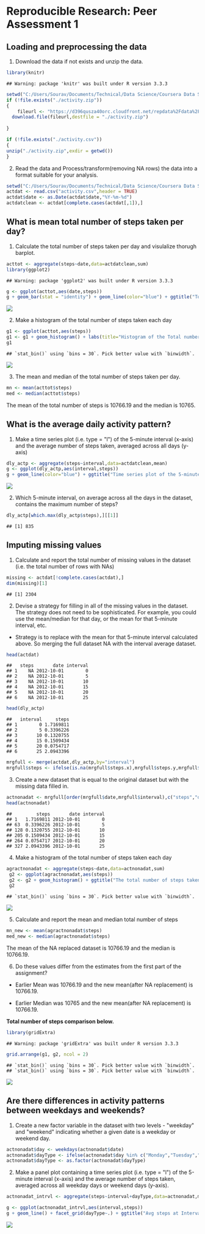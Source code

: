 # Reproducible Research: Peer Assessment 1


## Loading and preprocessing the data

1. Download the data if not exists and unzip the data.

```r
library(knitr)
```

```
## Warning: package 'knitr' was built under R version 3.3.3
```

```r
setwd("C:/Users/Sourav/Documents/Technical/Data Science/Coursera Data Science Specialization/Coursera_05_Reproducible Research/data")
if (!file.exists("./activity.zip"))
{
    fileurl <- "https://d396qusza40orc.cloudfront.net/repdata%2Fdata%2Factivity.zip"
  download.file(fileurl,destfile = "./activity.zip")
  
} 

if (!file.exists("./activity.csv"))
{
unzip("./activity.zip",exdir = getwd())
}
```
2. Read the data and Process/transform(removing NA rows) the data into a format suitable for your analysis.


```r
setwd("C:/Users/Sourav/Documents/Technical/Data Science/Coursera Data Science Specialization/Coursera_05_Reproducible Research/data")
actdat <- read.csv("activity.csv",header = TRUE)
actdat$date <- as.Date(actdat$date,"%Y-%m-%d")
actdatclean <- actdat[complete.cases(actdat[,1]),]
```

## What is mean total number of steps taken per day?

1. Calculate the total number of steps taken per day and visulalize thorugh barplot.



```r
acttot <- aggregate(steps~date,data=actdatclean,sum)
library(ggplot2)
```

```
## Warning: package 'ggplot2' was built under R version 3.3.3
```

```r
g <- ggplot(acttot,aes(date,steps))
g + geom_bar(stat = "identity") + geom_line(color="blue") + ggtitle("Total number of steps-day wise")
```

![](PA1_template_files/figure-html/unnamed-chunk-2-1.png)<!-- -->

2. Make a histogram of the total number of steps taken each day

```r
g1 <- ggplot(acttot,aes(steps))
g1 <- g1 + geom_histogram() + labs(title="Histogram of the Total number of steps taken each day")
g1
```

```
## `stat_bin()` using `bins = 30`. Pick better value with `binwidth`.
```

![](PA1_template_files/figure-html/unnamed-chunk-3-1.png)<!-- -->

3. The  mean and median of the total number of steps taken per day.

```r
mn <- mean(acttot$steps)
med <- median(acttot$steps)
```
The mean of the total number of steps is 10766.19 and the median is 10765.

## What is the average daily activity pattern?

1. Make a time series plot (i.e. type = "l") of the 5-minute interval (x-axis) and the average number of steps taken, averaged across all days (y-axis)

```r
dly_actp <- aggregate(steps~interval,data=actdatclean,mean)
g <- ggplot(dly_actp,aes(interval,steps))
g + geom_line(color="blue") + ggtitle("Time series plot of the 5-minute interval and the average number of steps taken")
```

![](PA1_template_files/figure-html/unnamed-chunk-5-1.png)<!-- -->

2. Which 5-minute interval, on average across all the days in the dataset, contains the maximum number of steps?

```r
dly_actp[which.max(dly_actp$steps),][[1]]
```

```
## [1] 835
```


## Imputing missing values
1. Calculate and report the total number of missing values in the dataset (i.e. the total number of rows with NAs)

```r
missing <- actdat[!complete.cases(actdat),]
dim(missing)[1] 
```

```
## [1] 2304
```

2. Devise a strategy for filling in all of the missing values in the dataset. The strategy does not need to be sophisticated. For example, you could use the mean/median for that day, or the mean for that 5-minute interval, etc.

* Strategy is to replace with the mean for that 5-minute interval calculated above. So merging the full dataset NA with the interval average dataset.


```r
head(actdat)
```

```
##   steps       date interval
## 1    NA 2012-10-01        0
## 2    NA 2012-10-01        5
## 3    NA 2012-10-01       10
## 4    NA 2012-10-01       15
## 5    NA 2012-10-01       20
## 6    NA 2012-10-01       25
```

```r
head(dly_actp)
```

```
##   interval     steps
## 1        0 1.7169811
## 2        5 0.3396226
## 3       10 0.1320755
## 4       15 0.1509434
## 5       20 0.0754717
## 6       25 2.0943396
```

```r
mrgfull <- merge(actdat,dly_actp,by="interval")
mrgfull$steps <- ifelse(is.na(mrgfull$steps.x),mrgfull$steps.y,mrgfull$steps.x)
```

3. Create a new dataset that is equal to the original dataset but with the missing data filled in.


```r
actnonadat <- mrgfull[order(mrgfull$date,mrgfull$interval),c("steps","date","interval")]
head(actnonadat)
```

```
##         steps       date interval
## 1   1.7169811 2012-10-01        0
## 63  0.3396226 2012-10-01        5
## 128 0.1320755 2012-10-01       10
## 205 0.1509434 2012-10-01       15
## 264 0.0754717 2012-10-01       20
## 327 2.0943396 2012-10-01       25
```

4. Make a histogram of the total number of steps taken each day

```r
agractnonadat <- aggregate(steps~date,data=actnonadat,sum)
 g2 <- ggplot(agractnonadat,aes(steps))
 g2 <- g2 + geom_histogram() + ggtitle("The total number of steps taken each day on NA replaced data ")
 g2
```

```
## `stat_bin()` using `bins = 30`. Pick better value with `binwidth`.
```

![](PA1_template_files/figure-html/unnamed-chunk-10-1.png)<!-- -->

5. Calculate and report the mean and median total number of steps 

```r
mn_new <- mean(agractnonadat$steps)
med_new <- median(agractnonadat$steps)
```

The mean of the NA replaced dataset is 10766.19 and the median is 10766.19.

6. Do these values differ from the estimates from the first part of the assignment?

* Earlier Mean was 10766.19 and the new mean(after NA replacement) is 10766.19.

* Earlier Median was 10765 and the new mean(after NA replacement) is 10766.19.

**Total number of steps comparison below.**

```r
library(gridExtra)
```

```
## Warning: package 'gridExtra' was built under R version 3.3.3
```

```r
grid.arrange(g1, g2, ncol = 2)
```

```
## `stat_bin()` using `bins = 30`. Pick better value with `binwidth`.
## `stat_bin()` using `bins = 30`. Pick better value with `binwidth`.
```

![](PA1_template_files/figure-html/unnamed-chunk-12-1.png)<!-- -->

## Are there differences in activity patterns between weekdays and weekends?

1. Create a new factor variable in the dataset with two levels - "weekday" and "weekend" indicating whether a given date is a weekday or weekend day.


```r
actnonadat$day <- weekdays(actnonadat$date)
actnonadat$dayType <- ifelse(actnonadat$day %in% c("Monday","Tuesday","Wednesday","Thursday","Friday"),"Weekday","weekend")
actnonadat$dayType <- as.factor(actnonadat$dayType)
```

2. Make a panel plot containing a time series plot (i.e. type = "l") of the 5-minute interval (x-axis) and the average number of steps taken, averaged across all weekday days or weekend days (y-axis). 


```r
actnonadat_intrvl <- aggregate(steps~interval+dayType,data=actnonadat,mean)

g <- ggplot(actnonadat_intrvl,aes(interval,steps))
g + geom_line() + facet_grid(dayType~.) + ggtitle("Avg steps at Intervals during weekdays and weekends")
```

![](PA1_template_files/figure-html/unnamed-chunk-14-1.png)<!-- -->
